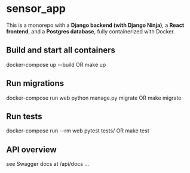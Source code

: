 # sensor_app

This is a monorepo with a **Django backend (with Django Ninja)**, a **React frontend**, and a **Postgres database**, fully containerized with Docker.

## Build and start all containers

docker-compose up --build
OR
make up

## Run migrations

docker-compose run web python manage.py migrate
OR
make migrate

## Run tests

docker-compose run --rm web pytest tests/
OR
make test

## API overview

see Swagger docs at /api/docs
...